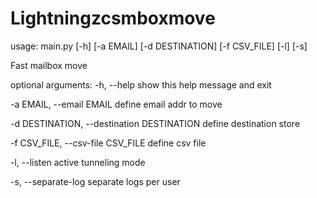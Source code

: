# Lightningzcsmboxmove


 usage: main.py [-h] [-a EMAIL] [-d DESTINATION] [-f CSV_FILE] [-l] [-s]

Fast mailbox move

optional arguments:
  -h, --help            show this help message and exit

  -a EMAIL, --email EMAIL define email addr to move

  -d DESTINATION, --destination DESTINATION define destination store

  -f CSV_FILE, --csv-file CSV_FILE  define csv file


  -l, --listen          active tunneling mode
  
  -s, --separate-log    separate logs per user
